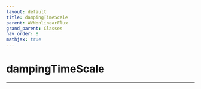 ```yaml
---
layout: default
title: dampingTimeScale
parent: WVNonlinearFlux
grand_parent: Classes
nav_order: 8
mathjax: true
---
```


#  dampingTimeScale




---

